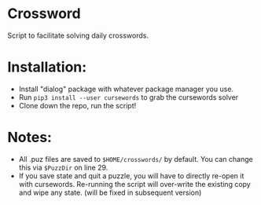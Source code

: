 # Crossword
Script to facilitate solving daily crosswords.

# Installation:
  * Install "dialog" package with whatever package manager you use. 
  * Run `pip3 install --user cursewords` to grab the cursewords solver
  * Clone down the repo, run the script!

# Notes:
  * All .puz files are saved to `$HOME/crosswords/` by default. You can change this via `$PuzzDir` on line 29.
  * If you save state and quit a puzzle, you will have to directly re-open it with cursewords. Re-running the script
    will over-write the existing copy and wipe any state. (will be fixed in subsequent version)
